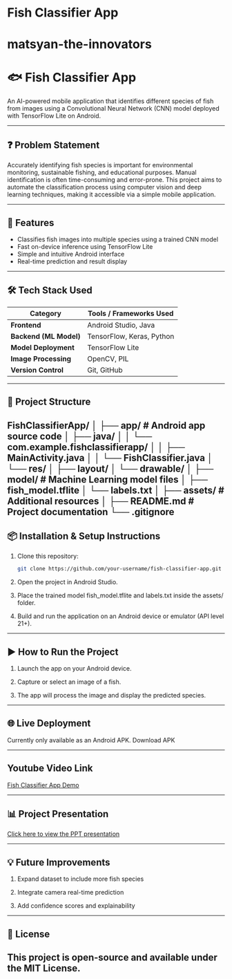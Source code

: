 
# Fish Classifier App

# matsyan-the-innovators
# 🐟 Fish Classifier App

An AI-powered mobile application that identifies different species of fish from images using a Convolutional Neural Network (CNN) model deployed with TensorFlow Lite on Android.

---

## ❓ Problem Statement

Accurately identifying fish species is important for environmental monitoring, sustainable fishing, and educational purposes. Manual identification is often time-consuming and error-prone. This project aims to automate the classification process using computer vision and deep learning techniques, making it accessible via a simple mobile application.

---

## 🚀 Features

- Classifies fish images into multiple species using a trained CNN model
- Fast on-device inference using TensorFlow Lite
- Simple and intuitive Android interface
- Real-time prediction and result display

---

## 🛠️ Tech Stack Used

| Category            | Tools / Frameworks Used                         |
|---------------------|-------------------------------------------------|
| **Frontend**         | Android Studio, Java                           |
| **Backend (ML Model)**| TensorFlow, Keras, Python                      |
| **Model Deployment** | TensorFlow Lite                                |
| **Image Processing** | OpenCV, PIL                                    |
| **Version Control**  | Git, GitHub                                    |

---

## 📁 Project Structure

FishClassifierApp/
│
├── app/ # Android app source code
│ ├── java/
│ │ └── com.example.fishclassifierapp/
│ │ ├── MainActivity.java
│ │ └── FishClassifier.java
│ └── res/
│ ├── layout/
│ └── drawable/
│
├── model/ # Machine Learning model files
│ ├── fish_model.tflite
│ └── labels.txt
│
├── assets/ # Additional resources
│
├── README.md # Project documentation
└── .gitignore
---
## 📦 Installation & Setup Instructions

1. Clone this repository:
   ```bash
   git clone https://github.com/your-username/fish-classifier-app.git
2. Open the project in Android Studio.

3. Place the trained model fish_model.tflite and labels.txt inside the assets/ folder.

4. Build and run the application on an Android device or emulator (API level 21+).
---

## ▶️ How to Run the Project
1. Launch the app on your Android device.

2. Capture or select an image of a fish.

3. The app will process the image and display the predicted species.

---

## 🌐 Live Deployment
Currently only available as an Android APK. Download APK

---
## Youtube Video Link
[Fish Classifier App Demo](https://youtu.be/tJTXbNDRkfg)

---
## 📊 Project Presentation

[Click here to view the PPT presentation](https://github.com/Glitchtrap991/matsyan-the-innovators/raw/main/FishClassifierPPT.pptx)

---

## 💡 Future Improvements
1. Expand dataset to include more fish species

2. Integrate camera real-time prediction

3. Add confidence scores and explainability

---
## 📄 License
This project is open-source and available under the MIT License.
---
